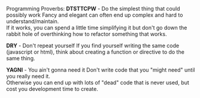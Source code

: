 Programming Proverbs:
**DTSTTCPW** - Do the simplest thing that could possibly work
Fancy and elegant can often end up complex and hard to understand/maintain.  
If it works, you can spend a little time simplifying it but don't go down the rabbit hole of overthinking how to refactor something that works.


**DRY** - Don't repeat yourself
If you find yourself writing the same code (javascript or html), think about creating a function or directive to do the same thing.

**YAGNI** - You ain't gonna need it 
Don't write code that you "might need" until you really need it.  
Otherwise you can end up with lots of "dead" code that is never used, but cost you development time to create.



